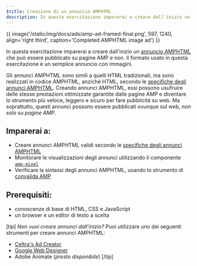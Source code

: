 ```yaml
---
$title: Creazione di un annuncio AMPHTML
description: In questa esercitazione imparerai a creare dall'inizio un annuncio AMPHTML che può essere pubblicato su pagine AMP e non.
---
```


{{ image('/static/img/docs/ads/amp-ad-framed-final.png', 597, 1240, align='right third', caption='Completed AMPHTML image ad') }}

In questa esercitazione imparerai a creare dall'inizio un [annuncio AMPHTML](../../../../documentation/guides-and-tutorials/learn/intro-to-amphtml-ads.md) che può essere pubblicato su pagine AMP e non. Il formato usato in questa esercitazione è un semplice annuncio con immagini.

Gli annunci AMPHTML sono simili a quelli HTML tradizionali, ma sono realizzati in codice AMPHTML, anziché HTML, secondo le [specifiche degli annunci AMPHTML](../../../../documentation/guides-and-tutorials/learn/a4a_spec.md). Creando annunci AMPHTML, essi possono usufruire delle stesse prestazioni ottimizzate garantite dalle pagine AMP e diventare lo strumento più veloce, leggero e sicuro per fare pubblicità su web. Ma soprattutto, questi annunci possono essere pubblicati ovunque sul web, *non solo su pagine AMP*.

## Imparerai a:

- Creare annunci AMPHTML validi secondo le [specifiche degli annunci AMPHTML](../../../../documentation/guides-and-tutorials/learn/a4a_spec.md)
- Monitorare le visualizzazioni degli annunci utilizzando il componente [`amp-pixel`](../../../../documentation/components/reference/amp-pixel.md)
- Verificare la sintassi degli annunci AMPHTML, usando lo strumento di [convalida AMP](https://validator.ampproject.org/#htmlFormat=AMP4ADS)

## Prerequisiti:

- conoscenze di base di HTML, CSS e JavaScript
- un browser e un editor di testo a scelta

[tip] *Non vuoi creare annunci dall'inizio?* Puoi utilizzare uno dei seguenti strumenti per creare annunci AMPHTML:

- [Celtra's Ad Creator](http://www.prnewswire.com/news-releases/celtra-partners-with-the-amp-project-showcases-amp-ad-creation-at-google-io-event-300459514.html)
- [Google Web Designer](https://support.google.com/webdesigner/answer/7529856)
- Adobe Animate (*presto disponibile*) [/tip]
